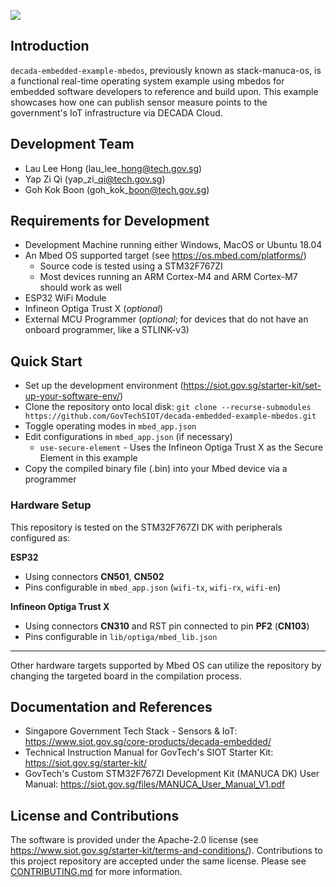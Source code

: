 <a href="https://govtechsiot.github.io/decada-embedded-example-mbedos/"><img src="https://codedocs.xyz/doxygen/doxygen.svg"/></a>

## Introduction
`decada-embedded-example-mbedos`, previously known as stack-manuca-os, is a functional real-time operating system example using mbedos for embedded software developers to reference and build upon. This example showcases how one can publish sensor measure points to the government's IoT infrastructure via DECADA Cloud.



## Development Team

* Lau Lee Hong (lau\_lee\_hong@tech.gov.sg)
* Yap Zi Qi    (yap\_zi\_qi@tech.gov.sg)
* Goh Kok Boon (goh\_kok\_boon@tech.gov.sg)



## Requirements for Development
* Development Machine running either Windows, MacOS or Ubuntu 18.04
* An Mbed OS supported target (see https://os.mbed.com/platforms/)
  * Source code is tested using a STM32F767ZI
  * Most devices running an ARM Cortex-M4 and ARM Cortex-M7 should work as well
* ESP32 WiFi Module
* Infineon Optiga Trust X (*optional*)
* External MCU Programmer (*optional*; for devices that do not have an onboard programmer, like a STLINK-v3)



## Quick Start
 * Set up the development environment (https://siot.gov.sg/starter-kit/set-up-your-software-env/) 
 * Clone the repository onto local disk: 
    `git clone --recurse-submodules https://github.com/GovTechSIOT/decada-embedded-example-mbedos.git`
 * Toggle operating modes in `mbed_app.json`
 * Edit configurations in `mbed_app.json` (if necessary)
    * `use-secure-element` - Uses the Infineon Optiga Trust X as the Secure Element in this example
 * Copy the compiled binary file (.bin) into your Mbed device via a programmer



### Hardware Setup

This repository is tested on the STM32F767ZI DK with peripherals configured as:

**ESP32**

- Using connectors **CN501**, **CN502**
- Pins configurable in `mbed_app.json` (`wifi-tx`, `wifi-rx`, `wifi-en`)

**Infineon Optiga Trust X**

- Using connectors **CN310** and RST pin connected to pin **PF2** (**CN103**)
- Pins configurable in `lib/optiga/mbed_lib.json`

---

Other hardware targets supported by Mbed OS can utilize the repository by changing the targeted board in the compilation process.



## Documentation and References
* Singapore Government Tech Stack - Sensors & IoT: https://www.siot.gov.sg/core-products/decada-embedded/
* Technical Instruction Manual for GovTech's SIOT Starter Kit: https://siot.gov.sg/starter-kit/
* GovTech's Custom STM32F767ZI Development Kit (MANUCA DK) User Manual: https://siot.gov.sg/files/MANUCA_User_Manual_V1.pdf



## License and Contributions
The software is provided under the Apache-2.0 license (see https://www.siot.gov.sg/starter-kit/terms-and-conditions/). Contributions to this project repository are accepted under the same license. Please see [CONTRIBUTING.md](CONTRIBUTING.md) for more information. 
